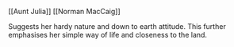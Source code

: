[[Aunt Julia]] [[Norman MacCaig]]

Suggests her hardy nature and down to earth attitude. This further emphasises her simple way of life and closeness to the land.
